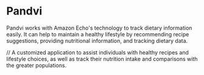 # Pandvi

Pandvi works with Amazon Echo's technology to track dietary information easily. It can help to maintain a healthy lifestyle by recommending recipe suggestions, providing nutritional information, and tracking dietary data. 

// A customized application to assist individuals with healthy recipes and lifestyle choices, as well as track their nutrition intake and comparisons with the greater populations.
